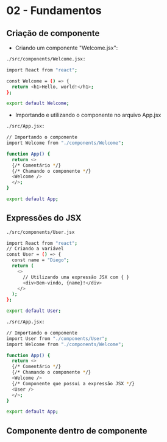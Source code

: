 # 02 - Fundamentos

## Criação de componente

* Criando um componente "Welcome.jsx":

```bash
./src/components/Welcome.jsx:

import React from "react";

const Welcome = () => {
  return <h1>Hello, world!</h1>;
};

export default Welcome;
```
* Importando e utilizando o componente no arquivo App.jsx

```bash
./src/App.jsx:

// Importando o componente
import Welcome from "./components/Welcome";

function App() {
  return <>
  {/* Comentário */}
  {/* Chamando o componente */}
  <Welcome />
  </>;
}

export default App;

```

## Expressões do JSX

```bash
./src/components/User.jsx

import React from "react";
// Criando a variável
const User = () => {
  const name = "Diego";
  return (
    <>
      // Utilizando uma expressão JSX com { }
      <div>Bem-vindo, {name}!</div>
    </>
  );
};

export default User;
```

```bash
./src/App.jsx:

// Importando o componente
import User from "./components/User";
import Welcome from "./components/Welcome";

function App() {
  return <>
  {/* Comentário */}
  {/* Chamando o componente */}
  <Welcome />
  {/* Componente que possui a expressão JSX */}
  <User />
  </>;
}

export default App;
```

## Componente dentro de componente